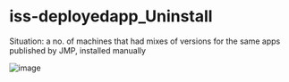 # iss-deployedapp_Uninstall
Situation: a no. of machines that had mixes of versions for the same apps published by JMP, installed manually


![image](https://github.com/user-attachments/assets/ffd56454-8a96-4b64-a8ad-b201b79faafb)
